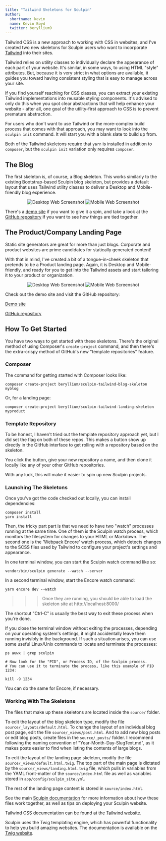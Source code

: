 ```yaml
---
title: "Tailwind Skeletons for Sculpin"
author:
  shortname: kevin
  name: Kevin Boyd
  twitter: beryllium9
---
```

Tailwind CSS is a new approach to working with CSS in websites, and I've
created two new skeletons for Sculpin users who want to incorporate
[Tailwind](https://tailwindcss.com/) into their sites.

Tailwind relies on utility classes to individually declare the
appearance of each part of your website. It's similar, in some ways, to
using HTML "style" attributes. But, because it is very strict in what
options are available, it guides you toward having consistent styling
that is easy to manage across your site.

If you find yourself reaching for CSS classes, you can extract your
existing Tailwind implementations into reusable styling components. It's
advised to only do this when you spot clear abstractions that will help
enhance your website - after all, one goal of the utility-first approach
to CSS is to prevent premature abstraction.

For users who don't want to use Tailwind or the more-complex build
process that comes with that approach, you may want to look into the
`sculpin init` command. It will start you with a blank slate to build
up from.

Both of the Tailwind skeletons require that `yarn` is installed in
addition to `composer`, but the `sculpin init` variation only requires
`composer`.

## The Blog

The first skeleton is, of course, a Blog skeleton. This works similarly
to the existing Bootstrap-based Sculpin blog skeleton, but provides a
default layout that uses Tailwind utility classes to deliver a Desktop
and Mobile-friendly blog experience.

<div style="text-align: center;">
<img style="max-height: 350px;" src="/assets/images/posts/2019-08-31-desktop-blog-screenshot.png" alt="Desktop Web Screenshot"/>

<img style="max-height: 350px;" src="/assets/images/posts/2019-08-31-mobile-blog-screenshot.png" alt="Mobile Web Screenshot"/>
</div>

There's a [demo site](https://beryllium.github.io/sculpin-tailwind-blog-skeleton/) if you want to give it a spin, and take a look at
the [GitHub repository](https://github.com/beryllium/sculpin-tailwind-blog-skeleton) if you want to see how things are tied together.

## The Product/Company Landing Page

Static site generators are great for more than just blogs. Corporate and
product websites are prime candidates for statically generated content!

With that in mind, I've created a bit of a tongue-in-cheek skeleton that
pretends to be a Product landing page. Again, it is Desktop and
Mobile-friendly, and ready for you to get into the Tailwind assets and
start tailoring it to your product or organization.

<div style="text-align: center;">
<img style="max-height: 350px;" src="/assets/images/posts/2019-08-31-desktop-landing-screenshot.png" alt="Desktop Web Screenshot"/>

<img style="max-height: 350px;" src="/assets/images/posts/2019-08-31-mobile-landing-screenshot.png" alt="Mobile Web Screenshot"/>
</div>

Check out the demo site and visit the GitHub repository:

[Demo site](https://beryllium.github.io/sculpin-tailwind-landing-skeleton/)

[GitHub repository](https://github.com/beryllium/sculpin-tailwind-landing-skeleton)

## How To Get Started

You have two ways to get started with these skeletons. There's the
original method of using Composer's `create-project` command, and then
there's the extra-crispy method of GitHub's new "template repositories"
feature.

### Composer

The command for getting started with Composer looks like:

```
composer create-project beryllium/sculpin-tailwind-blog-skeleton myblog
```

Or, for a landing page:

```
composer create-project beryllium/sculpin-tailwind-landing-skeleton myproduct
```

### Template Repository

To be honest, I haven't tried out the template repository approach yet,
but I did set the flag on both of these repos. This makes a button show
up directly in the GitHub interface to get rolling with a repository
based on the skeleton.

You click the button, give your new repository a name, and then clone
it locally like any of your other GitHub repositories.

With any luck, this will make it easier to spin up new Sculpin projects.

### Launching The Skeletons

Once you've got the code checked out locally, you can install
dependencies:

```
composer install
yarn install
```

Then, the tricky part part is that we need to have two "watch" processes
running at the same time. One of them is the Sculpin watch process,
which monitors the filesystem for changes to your HTML or Markdown. The
second one is the 'Webpack Encore' watch process, which detects changes
to the SCSS files used by Tailwind to configure your project's settings
and appearance.

In one terminal window, you can start the Sculpin watch command like so:

```
vendor/bin/sculpin generate --watch --server
```

In a second terminal window, start the Encore watch command:

```
yarn encore dev --watch
```

>>> Once they are running, you should be able to load the skeleton
site at http://localhost:8000/

The shortcut "Ctrl-C" is usually the best way to exit these process when
you're done.

If you close the terminal window without exiting the processes,
depending on your operating system's settings, it might accidentally
leave them running invisibly in the background. If such a situation
arises, you can use some useful Linux/Unix commands to locate and
terminate the processes:

```
ps auwx | grep sculpin

# Now look for the "PID", or Process ID, of the Sculpin process.
# You can use it to terminate the process, like this example of PID 1234:

kill -9 1234
```

You can do the same for Encore, if necessary.

### Working With The Skeletons

The files that make up these skeletons are located inside the `source/`
folder.

To edit the layout of the blog skeleton type, modify the file
`source/_layouts/default.html`. To change the layout of an individual
blog post page, edit the file `source/_views/post.html`. And to add new
blog posts or edit blog posts, create files in the `source/_posts/`
folder. I recommend following the naming convention of
"Year-Month-Day-SlugText.md", as it makes posts easier to find when
listing the contents of large blogs.

To edit the layout of the landing page skeleton, modify the file
`source/_views/default.html.twig`. The top part of the main page is
dictated by the `source/_views/landing.html.twig` file, which pulls in
variables from the YAML front-matter of the `source/index.html` file as
well as variables stored in `app/config/sculpin_site.yml`.

The rest of the landing page content is stored in `source/index.html`.

See the main [Sculpin documentation](https://sculpin.io/getstarted/) for
more information about how these files work together, as well as tips on
deploying your Sculpin website.

Tailwind CSS documentation can be found at the [Tailwind website](https://tailwindcss.com/docs/utility-first).

Sculpin uses the Twig templating engine, which has powerful
functionality to help you build amazing websites. The documentation is
available on the [Twig website](https://twig.symfony.com/).
